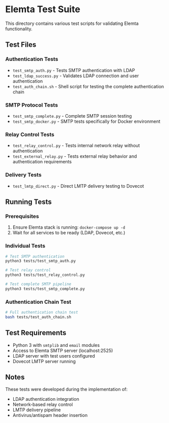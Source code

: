 # Elemta Test Suite

This directory contains various test scripts for validating Elemta functionality.

## Test Files

### Authentication Tests
- `test_smtp_auth.py` - Tests SMTP authentication with LDAP
- `test_ldap_success.py` - Validates LDAP connection and user authentication
- `test_auth_chain.sh` - Shell script for testing the complete authentication chain

### SMTP Protocol Tests
- `test_smtp_complete.py` - Complete SMTP session testing
- `test_smtp_docker.py` - SMTP tests specifically for Docker environment

### Relay Control Tests
- `test_relay_control.py` - Tests internal network relay without authentication
- `test_external_relay.py` - Tests external relay behavior and authentication requirements

### Delivery Tests
- `test_lmtp_direct.py` - Direct LMTP delivery testing to Dovecot

## Running Tests

### Prerequisites
1. Ensure Elemta stack is running: `docker-compose up -d`
2. Wait for all services to be ready (LDAP, Dovecot, etc.)

### Individual Tests
```bash
# Test SMTP authentication
python3 tests/test_smtp_auth.py

# Test relay control
python3 tests/test_relay_control.py

# Test complete SMTP pipeline
python3 tests/test_smtp_complete.py
```

### Authentication Chain Test
```bash
# Full authentication chain test
bash tests/test_auth_chain.sh
```

## Test Requirements

- Python 3 with `smtplib` and `email` modules
- Access to Elemta SMTP server (localhost:2525)
- LDAP server with test users configured
- Dovecot LMTP server running

## Notes

These tests were developed during the implementation of:
- LDAP authentication integration
- Network-based relay control
- LMTP delivery pipeline
- Antivirus/antispam header insertion 